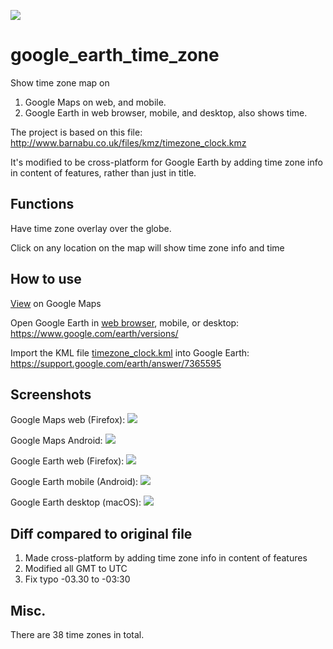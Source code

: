 ![](figs/banner.png)
# google_earth_time_zone
Show time zone map on
1. Google Maps on web, and mobile.
2. Google Earth in web browser, mobile, and desktop, also shows time.

The project is based on this file:
http://www.barnabu.co.uk/files/kmz/timezone_clock.kmz

It's modified to be cross-platform for Google Earth by adding time zone info in content of features, rather than just in title.

## Functions
Have time zone overlay over the globe.

Click on any location on the map will show time zone info and time

## How to use
[View](https://www.google.com/maps/d/u/0/viewer?mid=1p6Q6MCzlLxrtaU6A6yn4od-uj4u9R6w8&usp=sharing) on Google Maps

Open Google Earth in [web browser](https://earth.google.com/web/), mobile, or desktop:
https://www.google.com/earth/versions/

Import the KML file [timezone_clock.kml](../../raw/main/timezone_clock.kml) into Google Earth:
https://support.google.com/earth/answer/7365595

## Screenshots
Google Maps web (Firefox):
![](figs/screenshot_Google_My_Maps.png)

Google Maps Android:
![](figs/screenshot_Google_My_Maps_Android.png)

Google Earth web (Firefox):
![](figs/screenshot_Firefox.png)

Google Earth mobile (Android):
![](figs/screenshot_Android.png)

Google Earth desktop (macOS):
![](figs/screenshot_macOS.png)

## Diff compared to original file
1. Made cross-platform by adding time zone info in content of features
2. Modified all GMT to UTC
3. Fix typo -03.30 to -03:30

## Misc.
There are 38 time zones in total.
